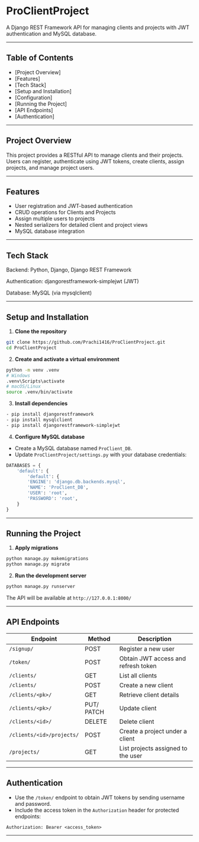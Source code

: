 # ProClientProject

A Django REST Framework API for managing clients and projects with JWT authentication and MySQL database.

---
## Table of Contents

- [Project Overview]  
- [Features]  
- [Tech Stack]  
- [Setup and Installation]  
- [Configuration] 
- [Running the Project]  
- [API Endpoints] 
- [Authentication]      

---

## Project Overview

This project provides a RESTful API to manage clients and their projects. Users can register, authenticate using JWT tokens, create clients, assign projects, and manage project users.

---

## Features

- User registration and JWT-based authentication  
- CRUD operations for Clients and Projects  
- Assign multiple users to projects  
- Nested serializers for detailed client and project views  
- MySQL database integration  

---

## Tech Stack

Backend: Python, Django, Django REST Framework

Authentication: djangorestframework-simplejwt (JWT)

Database: MySQL (via mysqlclient)  

---

## Setup and Installation

1. **Clone the repository**

```bash
git clone https://github.com/Prachi1416/ProClientProject.git
cd ProClientProject
```

2. **Create and activate a virtual environment**

```bash
python -m venv .venv
# Windows
.venv\Scripts\activate
# macOS/Linux
source .venv/bin/activate
```

3. **Install dependencies**

```bash
- pip install djangorestframework
- pip install mysqlclient
- pip install djangorestframework-simplejwt
```

4. **Configure MySQL database**

- Create a MySQL database named `ProClient_DB`.
- Update `ProClientProject/settings.py` with your database credentials:

```python
DATABASES = {
    'default': {
        'default': {
        'ENGINE': 'django.db.backends.mysql',
        'NAME': 'ProClient_DB',
        'USER': 'root',
        'PASSWORD': 'root',
    }
}
```

---

## Running the Project

1. **Apply migrations**

```bash
python manage.py makemigrations
python manage.py migrate
```

2. **Run the development server**

```bash
python manage.py runserver
```

The API will be available at `http://127.0.0.1:8000/`

---

## API Endpoints

| Endpoint                  | Method        | Description                        |
|---------------------------|---------------|------------------------------------|
| `/signup/`                | POST          | Register a new user                |
| `/token/`                 | POST          | Obtain JWT access and refresh token|
| `/clients/`               | GET           | List all clients                   |
| `/clients/`               | POST          | Create a new client                |
| `/clients/<pk>/`          | GET           | Retrieve client details            |
| `/clients/<pk>/`          | PUT/ PATCH    | Update client                      |
| `/clients/<id>/`          | DELETE        | Delete client                      |
| `/clients/<id>/projects/` | POST          | Create a project under a client    |
| `/projects/`              | GET           | List projects assigned to the user |

---
## Authentication

- Use the `/token/` endpoint to obtain JWT tokens by sending username and password.
- Include the access token in the `Authorization` header for protected endpoints:

```
Authorization: Bearer <access_token>
```

---

